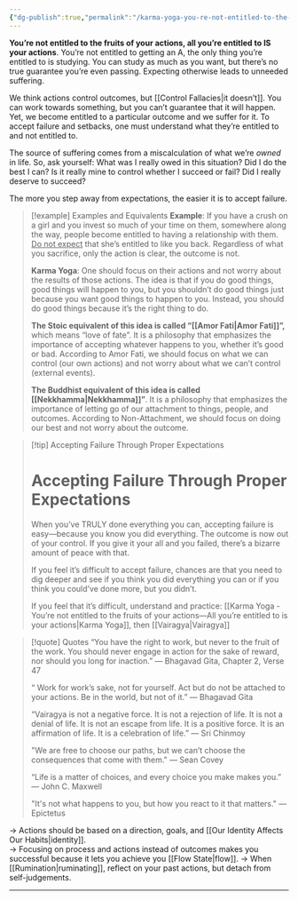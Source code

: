 ```yaml
---
{"dg-publish":true,"permalink":"/karma-yoga-you-re-not-entitled-to-the-fruits-of-your-actions-all-you-re-entitled-to-is-your-actions/"}
---
```


**You’re not entitled to the fruits of your actions, all you’re entitled to IS your actions**. You’re not entitled to getting an A, the only thing you’re entitled to is studying. You can study as much as you want, but there’s no true guarantee you’re even passing. Expecting otherwise leads to unneeded suffering.

We think actions control outcomes, but [[Control Fallacies\|it doesn’t]]. You can work towards something, but you can’t guarantee that it will happen. Yet, we become entitled to a particular outcome and we suffer for it. To accept failure and setbacks, one must understand what they’re entitled to and not entitled to. 

The source of suffering comes from a miscalculation of what we’re *owned* in life. So, ask yourself: What was I really owed in this situation? Did I do the best I can? Is it really mine to control whether I succeed or fail? Did I really deserve to succeed?

The more you step away from expectations, the easier it is to accept failure. 

> [!example] Examples and Equivalents
> **Example**: If you have a crush on a girl and you invest so much of your time on them, somewhere along the way, people become entitled to having a relationship with them.<u> Do not expect</u> that she’s entitled to like you back. Regardless of what you sacrifice, only the action is clear, the outcome is not. 
> 
> **Karma Yoga**: One should focus on their actions and not worry about the results of those actions. The idea is that if you do good things, good things will happen to you, but you shouldn’t do good things just because you want good things to happen to you. Instead, you should do good things because it’s the right thing to do.
> 
> **The Stoic equivalent of this idea is called “[[Amor Fati\|Amor Fati]]”,** which means “love of fate”. It is a philosophy that emphasizes the importance of accepting whatever happens to you, whether it’s good or bad. According to Amor Fati, we should focus on what we can control (our own actions) and not worry about what we can’t control (external events).
> 
> **The Buddhist equivalent of this idea is called [[Nekkhamma\|Nekkhamma]]”**. It is a philosophy that emphasizes the importance of letting go of our attachment to things, people, and outcomes. According to Non-Attachment, we should focus on doing our best and not worry about the outcome.

> [!tip] Accepting Failure Through Proper Expectations
> # Accepting Failure Through Proper Expectations
> When you’ve TRULY done everything you can, accepting failure is easy—because you know you did everything. The outcome is now out of your control. If you give it your all and you failed, there’s a bizarre amount of peace with that. 
> 
> If you feel it’s difficult to accept failure, chances are that you need to dig deeper and see if you think you did everything you can or if you think you could’ve done more, but you didn’t.  
> 
> If you feel that it’s difficult, understand and practice: [[Karma Yoga - You’re not entitled to the fruits of your actions—All you’re entitled to is your actions\|Karma Yoga]], then [[Vairagya\|Vairagya]]

> [!quote] Quotes
> “You have the right to work, but never to the fruit of the work. You should never engage in action for the sake of reward, nor should you long for inaction.”
> — Bhagavad Gita, Chapter 2, Verse 47
> 
> “ Work for work’s sake, not for yourself. Act but do not be attached to your actions. Be in the world, but not of it.”
> — Bhagavad Gita
> 
> “Vairagya is not a negative force. It is not a rejection of life. It is not a denial of life. It is not an escape from life. It is a positive force. It is an affirmation of life. It is a celebration of life.” 
> — Sri Chinmoy
> 
> "We are free to choose our paths, but we can’t choose the consequences that come with them."
> — Sean Covey
> 
> “Life is a matter of choices, and every choice you make makes you.” 
> — John C. Maxwell
> 
> "It's not what happens to you, but how you react to it that matters."
> — Epictetus

→ Actions should be based on a direction, goals, and [[Our Identity Affects Our Habits\|identity]].  
→ Focusing on process and actions instead of outcomes makes you successful because it lets you achieve you [[Flow State\|flow]]. 
→ When [[Rumination\|ruminating]], reflect on your past actions, but detach from self-judgements.

___